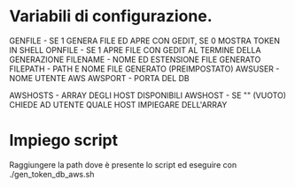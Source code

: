 # Variabili di configurazione.

GENFILE  - SE 1 GENERA FILE ED APRE CON GEDIT, SE 0  MOSTRA TOKEN IN SHELL
OPNFILE  - SE 1 APRE FILE CON GEDIT AL TERMINE DELLA GENERAZIONE
FILENAME - NOME ED ESTENSIONE FILE GENERATO
FILEPATH - PATH E NOME FILE GENERATO (PREIMPOSTATO)
AWSUSER  - NOME UTENTE AWS
AWSPORT  - PORTA DEL DB

AWSHOSTS - ARRAY DEGLI HOST DISPONIBILI 
AWSHOST  - SE "" (VUOTO) CHIEDE AD UTENTE QUALE HOST IMPIEGARE DELL'ARRAY

# Impiego script

Raggiungere la path dove è presente lo script ed eseguire con ./gen_token_db_aws.sh

